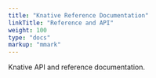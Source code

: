 ```yaml
---
title: "Knative Reference Documentation"
linkTitle: "Reference and API"
weight: 100
type: "docs"
markup: "mmark"
---
```


Knative API and reference documentation.
